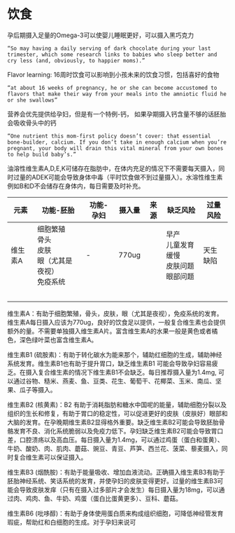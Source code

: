 # 饮食

孕后期摄入足量的Omega-3可以使婴儿睡眠更好，可以摄入黑巧克力

```
“So may having a daily serving of dark chocolate during your last trimester, which some research links to babies who sleep better and cry less (and, obviously, to happier moms).”
```

Flavor learning: 16周时饮食可以影响到小孩未来的饮食习惯，包括喜好的食物

```
“at about 16 weeks of pregnancy, he or she can become accustomed to flavors that make their way from your meals into the amniotic fluid he or she swallows”
```

营养会优先提供给孕妇，但是有一个特例-钙， 如果孕期摄入钙含量不够的话胚胎会吸收骨头中的钙

```
“One nutrient this mom-first policy doesn’t cover: that essential bone-builder, calcium. If you don’t take in enough calcium when you’re pregnant, your body will drain this vital mineral from your own bones to help build baby’s.”
```

油溶性维生素A,D,E,K可储存在脂肪中，在体内充足的情况下不需要每天摄入，同时过量的ADEK可能会导致身体中毒（平时饮食做不到过量摄入）。水溶性维生素例如B和D不会储存在身体内，每日需要及时补充。

| 元素    | 功能-胚胎                                                    | 功能-孕妇 | 摄入量 | 来源 | 缺乏风险                                           | 过量风险 |
| ------- | ------------------------------------------------------------ | --------- | ------ | ---- | -------------------------------------------------- | -------- |
| 维生素A | 细胞繁殖<br />骨头<br />皮肤<br />眼（尤其是夜视）<br />免疫系统 | -         | 770ug  |      | 早产<br />儿童发育缓慢<br />皮肤问题<br />眼部问题 | 天生缺陷 |
|         |                                                              |           |        |      |                                                    |          |
|         |                                                              |           |        |      |                                                    |          |
|         |                                                              |           |        |      |                                                    |          |
|         |                                                              |           |        |      |                                                    |          |
|         |                                                              |           |        |      |                                                    |          |

维生素A：有助于细胞繁殖，骨头，皮肤，眼（尤其是夜视），免疫系统的发育。维生素A每日摄入应该为770ug，良好的饮食足以提供，一般复合维生素也会提供额外的量。不需要单独摄入维生素A片。富含维生素A的水果一般是黄色或者橘色，深色绿叶菜也富含维生素A。

维生素B1 (硫胺素)：有助于转化碳水为能来那个，辅助红细胞的生成，辅助神经系统发育。维生素B1也有助于提升胃口，缺乏维生素B1 可能会导致孕妇容易疲乏。在摄入复合维生素的情况下维生素B1不会缺乏。每日推荐摄入量为1.4mg, 可以通过谷物、糙米、燕麦、鱼、豆类、花生、葡萄干、花椰菜、玉米、南瓜、坚果、瓜子等摄入。

维生素B2 (核黄素)：B2 有助于消耗脂肪和糖水中国呢的能量，辅助细胞分裂以及组织的生长和修复，有助于胃口的稳定性，可以促进更好的皮肤（皮肤好）眼部和大脑的发育。在孕晚期维生素B2显得格外重要。缺乏维生素B2可能会导致胚胎骨骼发育不良、消化系统脆弱以及免疫力低下。孕妇缺乏维生素B2可能会导致胃口差，口腔溃疡以及高血压。每日摄入量为1.4mg，可以通过鸡蛋（蛋白和蛋黄）、牛奶、酸奶、肉、肌肉、蘑菇、豌豆、青豆、芦笋、西兰花、菠菜、藜麦摄入，同时复合维生素可以保证摄入。

维生素B3 (烟酰胺)：有助于能量吸收、增加血液流动。正确摄入维生素B3有助于胚胎神经系统、笑话系统的发育，并使孕妇的皮肤变得更好。过量的维生素B3可能会导致皮肤发痒（只有在摄入过多部片才会发生）每日摄入量为18mg，可以通过肉、鸡肉、鱼、牛奶、鸡蛋（蛋白比蛋黄更多）、豆科、蘑菇。

维生素B6 (吡哆醇)：有助于身体使用蛋白质来构成组织细胞，可降低神经管发育瑕疵，帮助红和白细胞的生成。对于孕妇来说可
